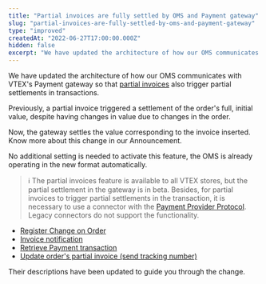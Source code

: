 ```yaml
---
title: "Partial invoices are fully settled by OMS and Payment gateway"
slug: "partial-invoices-are-fully-settled-by-oms-and-payment-gateway"
type: "improved"
createdAt: "2022-06-27T17:00:00.000Z"
hidden: false
excerpt: "We have updated the architecture of how our OMS communicates with VTEX's Payment gateway so that [partial invoices](https://help.vtex.com/en/tracks/pedidos--2xkTisx4SXOWXQel8Jg8sa/q9GPspTb9cHlMeAZfdEUe) also trigger partial settlements in transactions."
---
```

We have updated the architecture of how our OMS communicates with VTEX's Payment gateway so that [partial invoices](https://help.vtex.com/en/tracks/pedidos--2xkTisx4SXOWXQel8Jg8sa/q9GPspTb9cHlMeAZfdEUe) also trigger partial settlements in transactions.

Previously, a partial invoice triggered a settlement of the order's full, initial value, despite having changes in value due to changes in the order.

Now, the gateway settles the value corresponding to the invoice inserted. Know more about this change in our Announcement.

No additional setting is needed to activate this feature, the OMS is already operating in the new format automatically.

> ℹ️ The partial invoices feature is available to all VTEX stores, but the partial settlement in the gateway is in beta. Besides, for partial invoices to trigger partial settlements in the transaction, it is necessary to use a connector with the [Payment Provider Protocol](https://help.vtex.com/en/tutorial/payment-provider-protocol--RdsT2spdq80MMwwOeEq0m). Legacy connectors do not support the functionality.

- [Register Change on Order](https://developers.vtex.com/vtex-rest-api/reference/registerchange)
- [Invoice notification](https://developers.vtex.com/docs/api-reference/orders-api#post-/api/oms/pvt/orders/-orderId-/invoice)
- [Retrieve Payment transaction](https://developers.vtex.com/vtex-rest-api/reference/getpaymenttransaction)
- [Update order's partial invoice (send tracking number)](https://developers.vtex.com/vtex-rest-api/reference/updatepartialinvoicesendtrackingnumber)

Their descriptions have been updated to guide you through the change.
